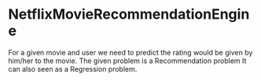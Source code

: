# NetflixMovieRecommendationEngine
For a given movie and user we need to predict the rating would be given by him/her to the movie. The given problem is a Recommendation problem It can also seen as a Regression problem.
